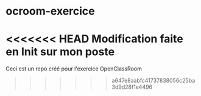 # ocroom-exercice

<<<<<<< HEAD
Modification faite en Init sur mon poste
=======
Ceci est un repo créé pour l'exercice OpenClassRoom
>>>>>>> a647e8aabfc41737838056c25ba3d9d28f1e4496
